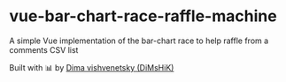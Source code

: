 # vue-bar-chart-race-raffle-machine

A simple Vue implementation of the bar-chart race to help raffle from a comments CSV list

Built with 📊 by [Dima vishvenetsky (DiMsHiK)](https://dimshik.com)
